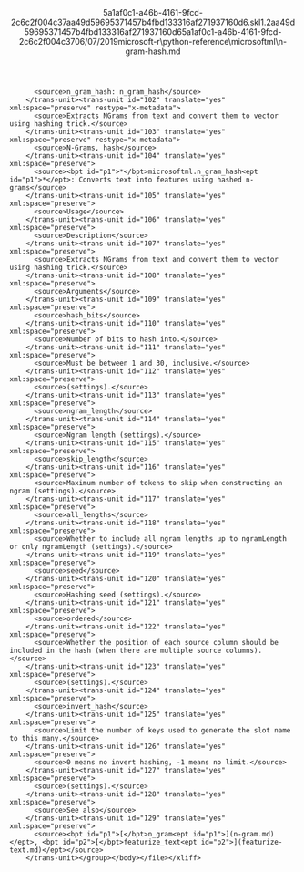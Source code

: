 <?xml version="1.0"?><xliff version="1.2" xmlns="urn:oasis:names:tc:xliff:document:1.2" xmlns:xsi="http://www.w3.org/2001/XMLSchema-instance" xsi:schemaLocation="urn:oasis:names:tc:xliff:document:1.2 xliff-core-1.2-transitional.xsd"><file datatype="xml" original="n-gram-hash.md" source-language="en-US" target-language="en-US"><header><tool tool-id="mdxliff" tool-name="mdxliff" tool-version="1.0-4e81c41" tool-company="Microsoft" /><xliffext:skl_file_name xmlns:xliffext="urn:microsoft:content:schema:xliffextensions">5a1af0c1-a46b-4161-9fcd-2c6c2f004c37aa49d59695371457b4fbd133316af271937160d6.skl</xliffext:skl_file_name><xliffext:version xmlns:xliffext="urn:microsoft:content:schema:xliffextensions">1.2</xliffext:version><xliffext:ms.openlocfilehash xmlns:xliffext="urn:microsoft:content:schema:xliffextensions">aa49d59695371457b4fbd133316af271937160d6</xliffext:ms.openlocfilehash><xliffext:ms.sourcegitcommit xmlns:xliffext="urn:microsoft:content:schema:xliffextensions">5a1af0c1-a46b-4161-9fcd-2c6c2f004c37</xliffext:ms.sourcegitcommit><xliffext:ms.lasthandoff xmlns:xliffext="urn:microsoft:content:schema:xliffextensions">06/07/2019</xliffext:ms.lasthandoff><xliffext:ms.openlocfilepath xmlns:xliffext="urn:microsoft:content:schema:xliffextensions">microsoft-r\python-reference\microsoftml\n-gram-hash.md</xliffext:ms.openlocfilepath></header><body><group id="content" extype="content"><trans-unit id="101" translate="yes" xml:space="preserve" restype="x-metadata">
          <source>n_gram_hash: n_gram_hash</source>
        </trans-unit><trans-unit id="102" translate="yes" xml:space="preserve" restype="x-metadata">
          <source>Extracts NGrams from text and convert them to vector using hashing trick.</source>
        </trans-unit><trans-unit id="103" translate="yes" xml:space="preserve" restype="x-metadata">
          <source>N-Grams, hash</source>
        </trans-unit><trans-unit id="104" translate="yes" xml:space="preserve">
          <source><bpt id="p1">*</bpt>microsoftml.n_gram_hash<ept id="p1">*</ept>: Converts text into features using hashed n-grams</source>
        </trans-unit><trans-unit id="105" translate="yes" xml:space="preserve">
          <source>Usage</source>
        </trans-unit><trans-unit id="106" translate="yes" xml:space="preserve">
          <source>Description</source>
        </trans-unit><trans-unit id="107" translate="yes" xml:space="preserve">
          <source>Extracts NGrams from text and convert them to vector using hashing trick.</source>
        </trans-unit><trans-unit id="108" translate="yes" xml:space="preserve">
          <source>Arguments</source>
        </trans-unit><trans-unit id="109" translate="yes" xml:space="preserve">
          <source>hash_bits</source>
        </trans-unit><trans-unit id="110" translate="yes" xml:space="preserve">
          <source>Number of bits to hash into.</source>
        </trans-unit><trans-unit id="111" translate="yes" xml:space="preserve">
          <source>Must be between 1 and 30, inclusive.</source>
        </trans-unit><trans-unit id="112" translate="yes" xml:space="preserve">
          <source>(settings).</source>
        </trans-unit><trans-unit id="113" translate="yes" xml:space="preserve">
          <source>ngram_length</source>
        </trans-unit><trans-unit id="114" translate="yes" xml:space="preserve">
          <source>Ngram length (settings).</source>
        </trans-unit><trans-unit id="115" translate="yes" xml:space="preserve">
          <source>skip_length</source>
        </trans-unit><trans-unit id="116" translate="yes" xml:space="preserve">
          <source>Maximum number of tokens to skip when constructing an ngram (settings).</source>
        </trans-unit><trans-unit id="117" translate="yes" xml:space="preserve">
          <source>all_lengths</source>
        </trans-unit><trans-unit id="118" translate="yes" xml:space="preserve">
          <source>Whether to include all ngram lengths up to ngramLength or only ngramLength (settings).</source>
        </trans-unit><trans-unit id="119" translate="yes" xml:space="preserve">
          <source>seed</source>
        </trans-unit><trans-unit id="120" translate="yes" xml:space="preserve">
          <source>Hashing seed (settings).</source>
        </trans-unit><trans-unit id="121" translate="yes" xml:space="preserve">
          <source>ordered</source>
        </trans-unit><trans-unit id="122" translate="yes" xml:space="preserve">
          <source>Whether the position of each source column should be included in the hash (when there are multiple source columns).</source>
        </trans-unit><trans-unit id="123" translate="yes" xml:space="preserve">
          <source>(settings).</source>
        </trans-unit><trans-unit id="124" translate="yes" xml:space="preserve">
          <source>invert_hash</source>
        </trans-unit><trans-unit id="125" translate="yes" xml:space="preserve">
          <source>Limit the number of keys used to generate the slot name to this many.</source>
        </trans-unit><trans-unit id="126" translate="yes" xml:space="preserve">
          <source>0 means no invert hashing, -1 means no limit.</source>
        </trans-unit><trans-unit id="127" translate="yes" xml:space="preserve">
          <source>(settings).</source>
        </trans-unit><trans-unit id="128" translate="yes" xml:space="preserve">
          <source>See also</source>
        </trans-unit><trans-unit id="129" translate="yes" xml:space="preserve">
          <source><bpt id="p1">[</bpt>n_gram<ept id="p1">](n-gram.md)</ept>, <bpt id="p2">[</bpt>featurize_text<ept id="p2">](featurize-text.md)</ept></source>
        </trans-unit></group></body></file></xliff>